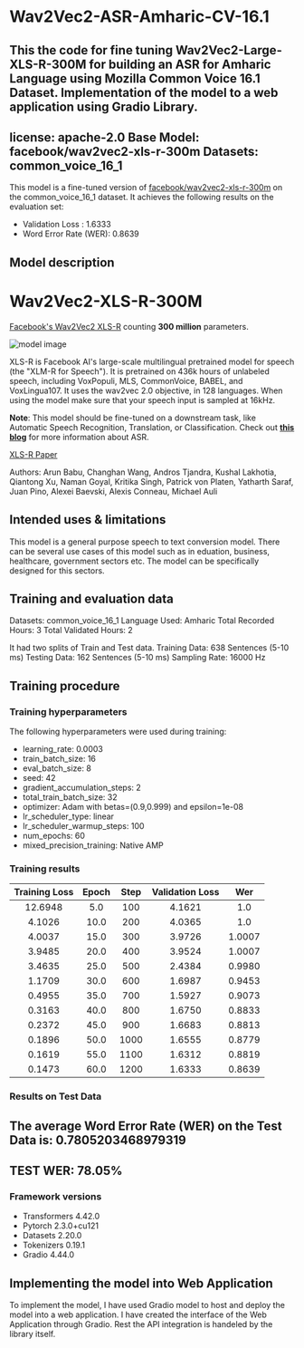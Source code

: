 # Wav2Vec2-ASR-Amharic-CV-16.1
This the code for fine tuning Wav2Vec2-Large-XLS-R-300M for building an ASR for Amharic Language using Mozilla Common Voice 16.1 Dataset. Implementation of the model to a web application using Gradio Library.
---
license: apache-2.0
Base Model: facebook/wav2vec2-xls-r-300m
Datasets: common_voice_16_1
---
This model is a fine-tuned version of [facebook/wav2vec2-xls-r-300m](https://huggingface.co/facebook/wav2vec2-xls-r-300m) on the common_voice_16_1 dataset.
It achieves the following results on the evaluation set:
- Validation Loss : 1.6333
- Word Error Rate (WER): 0.8639

## Model description

# Wav2Vec2-XLS-R-300M

[Facebook's Wav2Vec2 XLS-R](https://ai.facebook.com/blog/wav2vec-20-learning-the-structure-of-speech-from-raw-audio/) counting **300 million** parameters.

![model image](https://raw.githubusercontent.com/patrickvonplaten/scientific_images/master/xls_r.png)

XLS-R is Facebook AI's large-scale multilingual pretrained model for speech (the "XLM-R for Speech"). It is pretrained on 436k hours of unlabeled speech, including VoxPopuli, MLS, CommonVoice, BABEL, and VoxLingua107. It uses the wav2vec 2.0 objective, in 128 languages. When using the model make sure that your speech input is sampled at 16kHz. 

**Note**: This model should be fine-tuned on a downstream task, like Automatic Speech Recognition, Translation, or Classification. Check out [**this blog**](https://huggingface.co/blog/fine-tune-xlsr-wav2vec2) for more information about ASR.

[XLS-R Paper](https://arxiv.org/abs/2111.09296)

Authors: Arun Babu, Changhan Wang, Andros Tjandra, Kushal Lakhotia, Qiantong Xu, Naman Goyal, Kritika Singh, Patrick von Platen, Yatharth Saraf, Juan Pino, Alexei Baevski, Alexis Conneau, Michael Auli


## Intended uses & limitations

This model is a general purpose speech to text conversion model. There can be several use cases of this model such as in eduation, business, healthcare, government sectors etc.
The model can be specifically designed for this sectors.

## Training and evaluation data

Datasets: common_voice_16_1
Language Used: Amharic
Total Recorded Hours: 3
Total Validated Hours: 2

It had two splits of Train and Test data.
Training Data: 638 Sentences (5-10 ms)
Testing Data: 162 Sentences (5-10 ms)
Sampling Rate: 16000 Hz

## Training procedure

### Training hyperparameters

The following hyperparameters were used during training:
- learning_rate: 0.0003
- train_batch_size: 16
- eval_batch_size: 8
- seed: 42
- gradient_accumulation_steps: 2
- total_train_batch_size: 32
- optimizer: Adam with betas=(0.9,0.999) and epsilon=1e-08
- lr_scheduler_type: linear
- lr_scheduler_warmup_steps: 100
- num_epochs: 60
- mixed_precision_training: Native AMP

### Training results

| Training Loss | Epoch | Step | Validation Loss | Wer    |
|:-------------:|:-----:|:----:|:---------------:|:------:|
| 12.6948       | 5.0   | 100  | 4.1621          | 1.0    |
| 4.1026        | 10.0  | 200  | 4.0365          | 1.0    |
| 4.0037        | 15.0  | 300  | 3.9726          | 1.0007 |
| 3.9485        | 20.0  | 400  | 3.9524          | 1.0007 |
| 3.4635        | 25.0  | 500  | 2.4384          | 0.9980 |
| 1.1709        | 30.0  | 600  | 1.6987          | 0.9453 |
| 0.4955        | 35.0  | 700  | 1.5927          | 0.9073 |
| 0.3163        | 40.0  | 800  | 1.6750          | 0.8833 |
| 0.2372        | 45.0  | 900  | 1.6683          | 0.8813 |
| 0.1896        | 50.0  | 1000 | 1.6555          | 0.8779 |
| 0.1619        | 55.0  | 1100 | 1.6312          | 0.8819 |
| 0.1473        | 60.0  | 1200 | 1.6333          | 0.8639 |

### Results on Test Data

The average Word Error Rate (WER) on the Test Data is: 0.7805203468979319
---
TEST WER: 78.05%
---
### Framework versions

- Transformers 4.42.0
- Pytorch 2.3.0+cu121
- Datasets 2.20.0
- Tokenizers 0.19.1
- Gradio 4.44.0

## Implementing the model into Web Application

To implement the model, I have used Gradio model to host and deploy the model into a web application.
I have created the interface of the Web Application through Gradio. Rest the API integration is handeled by the library itself.

